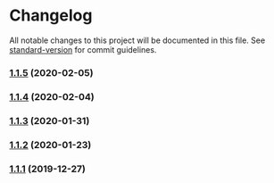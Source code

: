 # Changelog

All notable changes to this project will be documented in this file. See [standard-version](https://github.com/conventional-changelog/standard-version) for commit guidelines.

### [1.1.5](https://github.com/matt-riley/cvcsv-cli/compare/v1.1.4...v1.1.5) (2020-02-05)

### [1.1.4](https://github.com/matt-riley/cvcsv-cli/compare/v1.1.3...v1.1.4) (2020-02-04)

### [1.1.3](https://github.com/matt-riley/cvcsv-cli/compare/v1.1.2...v1.1.3) (2020-01-31)

### [1.1.2](https://github.com/matt-riley/cvcsv-cli/compare/v1.1.1...v1.1.2) (2020-01-23)

### [1.1.1](https://github.com/matt-riley/cvcsv-cli/compare/v1.1.0...v1.1.1) (2019-12-27)
